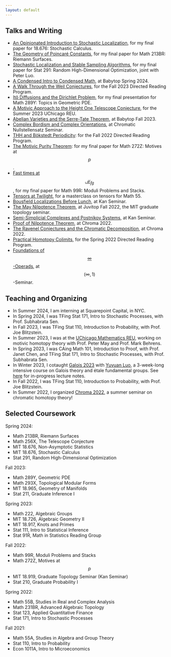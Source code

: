 ```yaml
---
layout: default
---
```

<script type="text/javascript"
src="https://cdn.mathjax.org/mathjax/latest/MathJax.js?config=TeX-AMS-MML_HTMLorMML">
</script>

<!-- Rushil Mallarapu

I am a second year undergraduate at Harvard studying math and statistics. Broadly, I am interested in homotopy theory and algebraic geometry, but am still learning and branching out!

Here is my [CV](assets/files/resume.pdf).
 -->
## Talks and Writing

- [An Opinionated Introduction to Stochastic Localization](assets/papers/stochloc.pdf), for my final paper for 18.676: Stochastic Calculus.
- [The Geometry of Poincaré Constants](assets/papers/poincare.pdf), for my final paper for Math 213BR: Riemann Surfaces.
- [Stochastic Localization and Stable Sampling Algorithms](assets/papers/sksampling.pdf), for my final paper for Stat 291: Random High-Dimensional Optimization, joint with Peter Luo.
- [A Condensed Intro to Condensed Math](assets/papers/condense.pdf), at Babytop Spring 2024.
- [A Walk Through the Weil Conjectures](assets/papers/weil.pdf), for the Fall 2023 Directed Reading Program.
- [Itô Diffusions and the Dirichlet Problem](assets/papers/stoch.pdf), for my final presentation for Math 289Y: Topics in Geometric PDE.
- [A Motivic Approach to the Height One Telescope Conjecture](https://math.uchicago.edu/~may/REU2023/REUPapers/Mallarapu.pdf), for the Summer 2023 UChicago REU.
- [Abelian Varieties and the Serre-Tate Theorem](assets/papers/abelvar.pdf), at Babytop Fall 2023.
- [Complex Bordism and Complex Orientations](assets/papers/bordism.pdf), at Chromatic Nullstellensatz Seminar.
- [THH and Bökstedt Periodicity](assets/papers/thh.pdf): for the Fall 2022 Directed Reading Program.
- [The Motivic Purity Theorem](assets/papers/motives.pdf): for my final paper for Math 272Z: Motives at $$p$$.
- [Fast times at $$\mathcal{M}_{fg}$$](assets/papers/mfg.pdf), for my final paper for Math 99R: Moduli Problems and Stacks.
- [Tensors at Twilight](assets/papers/tensors.pdf), for a masterclass on tensors for Math 55.
- [Bousfield Localizations Before Lunch](assets/papers/localization.pdf), at Kan Seminar.
- [The May Nilpotence Theorem](assets/papers/nilpotence.pdf), at Juvitop Fall 2022, the MIT graduate topology seminar.
- [Semi-Simplicial Complexes and Postnikov Systems](assets/papers/sset.pdf), at Kan Seminar.
- [Proof of Nilpotence Theorem](https://sudo-rushil.github.io/chroma2022/assets/slides/talk8.pdf), at Chroma 2022.
- [The Ravenel Conjectures and the Chromatic Decomposition](https://sudo-rushil.github.io/chroma2022/assets/slides/talk7.pdf), at Chroma 2022.
- [Practical Homotopy Colimits](assets/paper/colimits.pdf), for the Spring 2022 Directed Reading Program.
- [Foundations of $$\infty$$-Operads](https://nataliesstewart.github.io/infty_one/Rushil_Infinity_Seminar_Talk.pdf), at $$(\infty, 1)$$-Seminar.


## Teaching and Organizing


- In Summer 2024, I am interning at Squarepoint Capital, in NYC.
- In Spring 2024, I was TFing Stat 171, Intro to Stochastic Processes, with Prof. Subhabrata Sen.
- In Fall 2023, I was TFing Stat 110, Introduction to Probability, with Prof. Joe Blitzstein.
- In Summer 2023, I was at the [UChicago Mathematics REU](http://math.uchicago.edu/~may/REU2023/), working on motivic homotopy theory with Prof. Peter May and Prof. Mark Behrens.
- In Spring 2023, I was CAing Math 101, Introduction to Proof, with Prof. Janet Chen, and TFing Stat 171, Intro to Stochastic Processes, with Prof. Subhabrata Sen.
- In Winter 2023, I cotaught [Galois 2023](https://sudo-rushil.github.io/galois2023) with [Yuyuan Luo](https://mit.edu/~lyuyuan/), a 3-week-long intensive course on Galois theory and étale fundamental groups. See [here](https://www.overleaf.com/read/fphsygbcmfkr) for in-progress lecture notes.
- In Fall 2022, I was TFing Stat 110, Introduction to Probability, with Prof. Joe Blitzstein.
- In Summer 2022, I organized [Chroma 2022](https://sudo-rushil.github.io/chroma2022), a summer seminar on chromatic homotopy theory!


## Selected Coursework

Spring 2024:

- Math 213BR, Riemann Surfaces
- Math 256X, The Telescope Conjecture
- MIT 18.676, Non-Asymptotic Statistics
- MIT 18.676, Stochastic Calculus
- Stat 291, Random High-Dimensional Optimization

Fall 2023:

- Math 289Y, Geometric PDE
- Math 293X, Topological Modular Forms
- MIT 18.965, Geometry of Manifolds
- Stat 211, Graduate Inference I

Spring 2023:

- Math 222, Algebraic Groups
- MIT 18.726, Algebraic Geometry II
- MIT 18.917, Knots and Primes
- Stat 111, Intro to Statistical Inference
- Stat 91R, Math in Statistics Reading Group

Fall 2022:

- Math 99R, Moduli Problems and Stacks
- Math 272Z, Motives at $$p$$
- MIT 18.919, Graduate Topology Seminar (Kan Seminar)
- Stat 210, Graduate Probability I

Spring 2022:

- Math 55B, Studies in Real and Complex Analysis
- Math 231BR, Advanced Algebraic Topology
- Stat 123, Applied Quantitative Finance
- Stat 171, Intro to Stochastic Processes

Fall 2021:

- Math 55A, Studies in Algebra and Group Theory
- Stat 110, Intro to Probability
- Econ 1011A, Intro to Microeconomics


<!-- Please feel free to contact me! My email is [rushil_mallarapu@college.harvard.edu](mailto:rushil_mallarapu@college.harvard.edu).
 -->
<!-- 
```haskell
-- The elegant quicksort no one told you about

quicksort :: Ord a => [a] -> [a]
quicksort []      = []
quicksort [x]     = [x]
quicksort (x:xs)  
    = quicksort (filter (<x) xs) ++ [x] ++ quicksort (filter (>x) xs)
```
 -->
